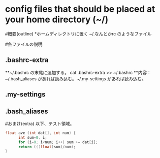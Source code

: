 # config files that should be placed at your home directory (~/)

#概要(outline)
*ホームディレクトリに置く ~/.なんとかrc のようなファイル

#各ファイルの説明
## .bashrc-extra
**~/.bashrc の末尾に追加する。
 cat .bashrc-extra >> ~/.bashrc
**内容：~/.bash_aliases があれば読み込む。~/.my-settings があれば読み込む。

## .my-settings

## .bash_aliases

#おまけ(extra)
以下、テスト領域。
```c++
float ave (int dat[], int num) {
      int sum=0, i;
      for (i=0; i<num; i++) sum += dat[i];
      return (((float)sum)/num);
}
```
